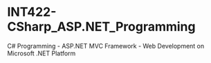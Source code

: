 # INT422-CSharp_ASP.NET_Programming
C# Programming - ASP.NET MVC Framework - Web Development on Microsoft .NET Platform
